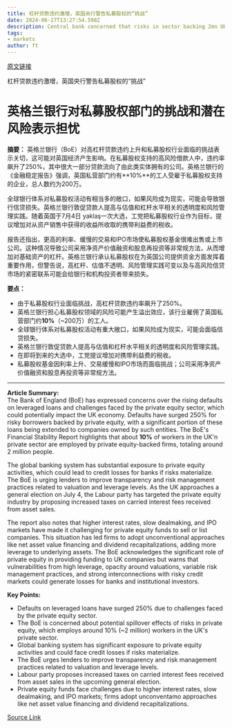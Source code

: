 ```yaml
---
title: 杠杆贷款违约激增，英国央行警告私募股权的“挑战”
date: 2024-06-27T13:27:54.598Z
description: Central bank concerned that risks in sector backing 2mn UK private-sector employees could spill over to rest of economy
tags: 
- markets
author: ft
---
```


[原文链接](https://ft.com/content/680abec2-26a7-4895-a248-0d7c17b9072f)

杠杆贷款违约激增，英国央行警告私募股权的“挑战”

# 英格兰银行对私募股权部门的挑战和潜在风险表示担忧

**摘要：**
英格兰银行（BoE）对高杠杆贷款违约上升和私募股权行业面临的挑战表示关切，这可能对英国经济产生影响。在私募股权支持的高风险借款人中，违约率飙升了250%，其中很大一部分贷款流向了由此类实体拥有的公司。英格兰银行的《金融稳定报告》强调，英国私营部门约有**10%**的工人受雇于私募股权支持的企业，总人数约为200万。

全球银行体系对私募股权活动有相当多的敞口，如果风险成为现实，可能会导致银行信贷损失。英格兰银行敦促贷款人提高与估值和杠杆水平相关的透明度和风险管理实践。随着英国于7月4日 yaklaş一次大选，工党把私募股权行业作为目标，提议增加对从资产销售中获得的收益所收取的携带利益费的税收。

报告还指出，更高的利率、缓慢的交易和IPO市场使私募股权基金很难出售或上市公司。这种情况导致公司采用净资产价值融资和股息再投资等非常规方法，从而增加对基础资产的杠杆。英格兰银行承认私募股权在为英国公司提供资金方面发挥着重要作用，但警告说，高杠杆、估值不透明、风险管理实践可变以及与高风险信贷市场的紧密联系可能会给银行和机构投资者带来损失。

**要点：**
- 由于私募股权行业面临挑战，高杠杆贷款违约率飙升了250%。
- 英格兰银行担心私募股权领域的风险可能产生溢出效应，该行业雇佣了英国私营部门约**10%**（~200万）的工人。
- 全球银行体系对私募股权活动有重大敞口，如果风险成为现实，可能会面临信贷损失。
- 英格兰银行敦促贷款人提高与估值和杠杆水平相关的透明度和风险管理实践。
- 在即将到来的大选中，工党提议增加对携带利益费的税收。
- 私募股权基金因利率上升、交易缓慢和IPO市场而面临挑战；公司采用净资产价值融资和股息再投资等非常规方法。

---

 **Article Summary:**  
The Bank of England (BoE) has expressed concerns over the rising defaults on leveraged loans and challenges faced by the private equity sector, which could potentially impact the UK economy. Defaults have surged 250% for risky borrowers backed by private equity, with a significant portion of these loans being extended to companies owned by such entities. The BoE's Financial Stability Report highlights that about **10%** of workers in the UK'n private sector are employed by private equity-backed firms, totaling around 2 million people.

The global banking system has substantial exposure to private equity activities, which could lead to credit losses for banks if risks materialize. The BoE is urging lenders to improve transparency and risk management practices related to valuation and leverage levels. As the UK approaches a general election on July 4, the Labour party has targeted the private equity industry by proposing increased taxes on carried interest fees received from asset sales.

The report also notes that higher interest rates, slow dealmaking, and IPO markets have made it challenging for private equity funds to sell or list companies. This situation has led firms to adopt unconventional approaches like net asset value financing and dividend recapitalizations, adding more leverage to underlying assets. The BoE acknowledges the significant role of private equity in providing funding to UK companies but warns that vulnerabilities from high leverage, opacity around valuations, variable risk management practices, and strong interconnections with risky credit markets could generate losses for banks and institutional investors.

**Key Points:**  
- Defaults on leveraged loans have surged 250% due to challenges faced by the private equity sector.
- The BoE is concerned about potential spillover effects of risks in private equity, which employs around 10% (~2 million) workers in the UK's private sector.
- Global banking system has significant exposure to private equity activities and could face credit losses if risks materialize.
- The BoE urges lenders to improve transparency and risk management practices related to valuation and leverage levels.
- Labour party proposes increased taxes on carried interest fees received from asset sales in the upcoming general election.
- Private equity funds face challenges due to higher interest rates, slow dealmaking, and IPO markets; firms adopt unconventamo approaches like net asset value financing and dividend recapitalizations.

[Source Link](https://ft.com/content/680abec2-26a7-4895-a248-0d7c17b9072f)

